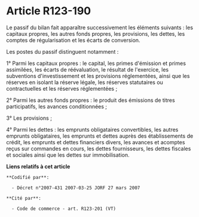 # Article R123-190

Le passif du bilan fait apparaître successivement les éléments suivants : les capitaux propres, les autres fonds propres, les
provisions, les dettes, les comptes de régularisation et les écarts de conversion.

Les postes du passif distinguent notamment :

1° Parmi les capitaux propres : le capital, les primes d'émission et primes assimilées, les écarts de réévaluation, le
résultat de l'exercice, les subventions d'investissement et les provisions réglementées, ainsi que les réserves en isolant la
réserve légale, les réserves statutaires ou contractuelles et les réserves réglementées ;

2° Parmi les autres fonds propres : le produit des émissions de titres participatifs, les avances conditionnées ;

3° Les provisions ;

4° Parmi les dettes : les emprunts obligataires convertibles, les autres emprunts obligataires, les emprunts et dettes auprès
des établissements de crédit, les emprunts et dettes financiers divers, les avances et acomptes reçus sur commandes en cours,
les dettes fournisseurs, les dettes fiscales et sociales ainsi que les dettes sur immobilisation.

**Liens relatifs à cet article**

	**Codifié par**:

	  - Décret n°2007-431 2007-03-25 JORF 27 mars 2007

	**Cité par**:

	  - Code de commerce - art. R123-201 (VT)

